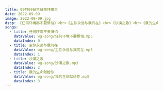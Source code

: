 ```yaml
---
title: 09月09日主日敬拜曲目
date: 2022-09-09
image: 2022-09-09.jpg
dscp: 《任何环境都不要惧怕》<br>《主你永远与我同在》<br>《沙漠之歌》<br>《我的生命献给你》
songs:
  - title: 任何环境不要惧怕
    dataValue: wg-song/任何环境不要惧怕.mp3
    dataIndex: 0
  - title: 主你永远与我同在
    dataValue: wg-song/主你永远与我同在.mp3
    dataIndex: 1
  - title: 沙漠之歌
    dataValue: wg-song/沙漠之歌.mp3
    dataIndex: 2
  - title: 我的生命献给你
    dataValue: wg-song/我的生命献给你.mp3
    dataIndex: 3
---
```


